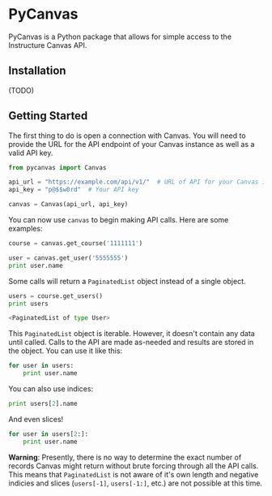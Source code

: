 # PyCanvas
PyCanvas is a Python package that allows for simple access to the Instructure Canvas API.

## Installation
(TODO)

## Getting Started
The first thing to do is open a connection with Canvas. You will need to provide the URL for the API endpoint of your Canvas instance as well as a valid API key.
```python
from pycanvas import Canvas

api_url = "https://example.com/api/v1/"  # URL of API for your Canvas instance
api_key = "p@$$w0rd"  # Your API key

canvas = Canvas(api_url, api_key)
```

You can now use `canvas` to begin making API calls. Here are some examples:
```python
course = canvas.get_course('1111111')
```

```python
user = canvas.get_user('5555555')
print user.name
```

Some calls will return a `PaginatedList` object instead of a single object.
```python
users = course.get_users()
print users
```

```python
<PaginatedList of type User>
```

This `PaginatedList` object is iterable. However, it doesn't contain any data until called. Calls to the API are made as-needed and results are stored in the object. You can use it like this:

```python
for user in users:
    print user.name
```

You can also use indices:

```python
print users[2].name
```

And even slices!

```python
for user in users[2:]:
	print user.name
```

**Warning**: Presently, there is no way to determine the exact number of records Canvas might return without brute forcing through all the API calls. This means that `PaginatedList` is not aware of it's own length and negative indicies and slices (`users[-1]`, `users[-1:]`, etc.) are not possible at this time.
